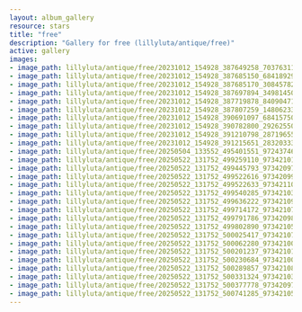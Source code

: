 ```yaml
---
layout: album_gallery
resource: stars
title: "free"
description: "Gallery for free (lillyluta/antique/free)"
active: gallery
images:
- image_path: lillyluta/antique/free/20231012_154928_387649258_703763118289339_501074037972189246_n.jpg
- image_path: lillyluta/antique/free/20231012_154928_387685150_684189293647763_5862592701093909517_n.jpg
- image_path: lillyluta/antique/free/20231012_154928_387685170_308457825156342_7538203222880255361_n.jpg
- image_path: lillyluta/antique/free/20231012_154928_387697894_3498145050398064_3249681007475265762_n.jpg
- image_path: lillyluta/antique/free/20231012_154928_387719878_840904714169762_5459783581580049894_n.jpg
- image_path: lillyluta/antique/free/20231012_154928_387807259_1480623382507382_7727184533250364850_n.jpg
- image_path: lillyluta/antique/free/20231012_154928_390691097_684157500312503_8809154317210076352_n.jpg
- image_path: lillyluta/antique/free/20231012_154928_390782800_292625503606472_8821682240246995144_n.jpg
- image_path: lillyluta/antique/free/20231012_154928_391210798_2871965536266699_8795055009548516032_n.jpg
- image_path: lillyluta/antique/free/20231012_154928_391215651_283203338006453_2264260960931981732_n.jpg
- image_path: lillyluta/antique/free/20250504_133552_495401551_9724374620986374_1620590798759168396_n.jpg
- image_path: lillyluta/antique/free/20250522_131752_499259110_9734210193330241_2013237437494731570_n.jpg
- image_path: lillyluta/antique/free/20250522_131752_499445793_9734209763330284_1926692524260975062_n.jpg
- image_path: lillyluta/antique/free/20250522_131752_499522616_9734209916663602_5771336196790214799_n.jpg
- image_path: lillyluta/antique/free/20250522_131752_499522633_9734211046663489_6156968526790689057_n.jpg
- image_path: lillyluta/antique/free/20250522_131752_499540285_9734210343330226_3324125659567263212_n.jpg
- image_path: lillyluta/antique/free/20250522_131752_499636222_9734210906663503_7125008326740802496_n.jpg
- image_path: lillyluta/antique/free/20250522_131752_499714172_9734210736663520_376708503981123040_n.jpg
- image_path: lillyluta/antique/free/20250522_131752_499791786_9734209893330271_8276042693123722804_n.jpg
- image_path: lillyluta/antique/free/20250522_131752_499802890_9734210506663543_166203476560726817_n.jpg
- image_path: lillyluta/antique/free/20250522_131752_500025417_9734210766663517_4204533328503532317_n.jpg
- image_path: lillyluta/antique/free/20250522_131752_500062280_9734210076663586_2979382772389146932_n.jpg
- image_path: lillyluta/antique/free/20250522_131752_500201237_9734210169996910_8671259174678525030_n.jpg
- image_path: lillyluta/antique/free/20250522_131752_500230684_9734210036663590_8052261592852782528_n.jpg
- image_path: lillyluta/antique/free/20250522_131752_500289857_9734210893330171_2628288742191861342_n.jpg
- image_path: lillyluta/antique/free/20250522_131752_500331324_9734210359996891_5834688915095557677_n.jpg
- image_path: lillyluta/antique/free/20250522_131752_500377778_9734209759996951_5378905991093942093_n.jpg
- image_path: lillyluta/antique/free/20250522_131752_500741285_9734210576663536_5572736118540333566_n.jpg
---
```

